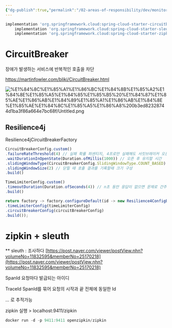 ```yaml
---
{"dg-publish":true,"permalink":"/02-areas-of-responsibility/dev/monitoring-and-incident//","tags":["dev","incident","issue","troubleshooting"],"noteIcon":""}
---
```



```jsx
implementation 'org.springframework.cloud:spring-cloud-starter-circuitbreaker-resilience4j'
	implementation 'org.springframework.cloud:spring-cloud-starter-sleuth'
	implementation 'org.springframework.cloud:spring-cloud-starter-zipkin:2.2.3.RELEASE'
```

# CircuitBreaker

장애가 발생하는 서비스에 반복적인 호출을 차단

https://martinfowler.com/bliki/CircuitBreaker.html

![%E1%84%8C%E1%85%A1%E1%86%BC%E1%84%8B%E1%85%A2%E1%84%8E%E1%85%A5%E1%84%85%E1%85%B5%20%E1%84%87%E1%85%AE%E1%86%AB%E1%84%89%E1%85%A1%E1%86%AB%E1%84%8E%E1%85%AE%E1%84%8C%E1%85%A5%E1%86%A8%200b3ed82328744d1ba3f86a664e7bc68f/Untitled.png](%E1%84%8C%E1%85%A1%E1%86%BC%E1%84%8B%E1%85%A2%E1%84%8E%E1%85%A5%E1%84%85%E1%85%B5%20%E1%84%87%E1%85%AE%E1%86%AB%E1%84%89%E1%85%A1%E1%86%AB%E1%84%8E%E1%85%AE%E1%84%8C%E1%85%A5%E1%86%A8%200b3ed82328744d1ba3f86a664e7bc68f/Untitled.png)

## Resilience4j

Resilience4jCircuitBreakerFactory

```jsx
CircuitBreakerConfig.custom()
.failureRateThreshold(4) // 실패 확률 퍼센티지, 4프로만 실패해도 서킷브레이커 오픈
.waitDurationInOpenState(Duration.ofMillis(1000)) // 오픈 후 유지할 시간
.slidingWindowType(CircuitBreakerConfig.SlidingWindowType.COUNT_BASED) // 닫힐 때 결과를 기록할 슬라이딩 창의 유형
.slidingWindowSize(2) // 닫힐 때 호출 결과를 기록할때 크기 구성 
.build()
```

```jsx
TimeLimiterConfig.custom()
.timeoutDuration(Duration.ofSeconds(4)) // n초 동안 응답이 없으면 문제로 간주한다
.build()
```

```jsx
return factory -> factory.configureDefault(id -> new Resilience4ConfigBuilder(id)
.timeLimiterConfig(timeLimiterConfig)
.circuitBreakerConfig(circuitBreakerConfig)
.build());
```

# zipkin + sleuth

** sleuth : 조사하다
[https://post.naver.com/viewer/postView.nhn?volumeNo=11832595&memberNo=25170218](https://post.naver.com/viewer/postView.nhn?volumeNo=11832595&memberNo=25170218)

SpanId 요청마다 발급되는 아이디

TraceId SpanId를 묶어 요청의 시작과 끝 전체에 동일한 Id

... 로 추적가능

zipkin 실행 > localhost:9411/zipkin

```jsx
docker run -d -p 9411:9411 openzipkin/zipkin
```